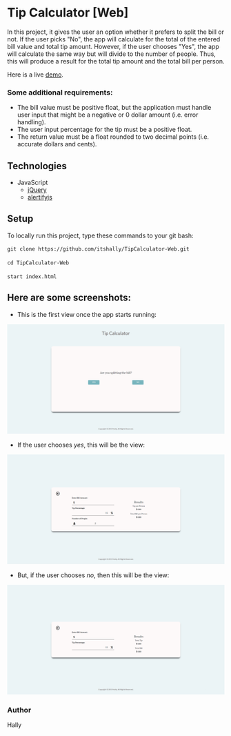 # Tip Calculator [Web]

In this project, it gives the user an option whether it prefers to split the bill or not. If the user picks "No", the app will calculate for the total of the entered bill value and total tip amount. However, if the user chooses "Yes", the app will calculate the same way but will divide to the number of people. Thus, this will produce a result for the total tip amount and the total bill per person.

Here is a live [demo](https://itshally.github.io/TipCalculator-Web/).

### Some additional requirements:

- The bill value must be positive float, but the application must handle user input that might be
    a negative or 0 dollar amount (i.e. error handling).
- The user input percentage for the tip must be a positive float.
- The return value must be a float rounded to two decimal points (i.e. accurate dollars and cents).

## Technologies


- JavaScript
  - [jQuery](https://jquery.com/)
  - [alertifyjs](https://alertifyjs.com/)
  

## Setup

To locally run this project, type these commands to your git bash:


```
git clone https://github.com/itshally/TipCalculator-Web.git

cd TipCalculator-Web

start index.html
```


  
## Here are some screenshots:

- This is the first view once the app starts running:

![img0](screenshots/screenshot-0.png)

- If the user chooses *yes*, this will be the view:

![img1](screenshots/screenshot-1.png)

- But, if the user chooses *no*, then this will be the view:

![img2](screenshots/screenshot-2.png)


### Author
Hally
